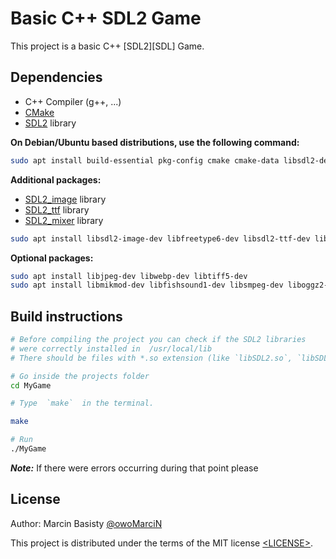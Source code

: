 # Basic C++ SDL2 Game

This project is a basic C++ [SDL2][SDL] Game.

## Dependencies

- C++ Compiler (g++, ...)
- [CMake](https://cmake.org/)
- [SDL2](https://www.libsdl.org/) library

**On Debian/Ubuntu based distributions, use the following command:**

```sh
sudo apt install build-essential pkg-config cmake cmake-data libsdl2-dev
```

**Additional packages:**

- [SDL2_image](https://github.com/libsdl-org/SDL_image) library
- [SDL2_ttf](https://github.com/libsdl-org/SDL_ttf) library
- [SDL2_mixer](https://github.com/libsdl-org/SDL_mixer) library

```sh
sudo apt install libsdl2-image-dev libfreetype6-dev libsdl2-ttf-dev libsdl2-mixer-dev
```

**Optional packages:**

```sh
sudo apt install libjpeg-dev libwebp-dev libtiff5-dev
sudo apt install libmikmod-dev libfishsound1-dev libsmpeg-dev liboggz2-dev libflac-dev libfluidsynth-dev
```

## Build instructions

```sh
# Before compiling the project you can check if the SDL2 libraries
# were correctly installed in  /usr/local/lib
# There should be files with *.so extension (like `libSDL2.so`, `libSDL2_image.so`, ...)

# Go inside the projects folder
cd MyGame

# Type  `make`  in the terminal. 

make

# Run
./MyGame
```

***Note:*** If there were errors occurring during that point please

## License

Author: Marcin Basisty [@owoMarciN](https://gitlab.com/owoMarciN)

This project is distributed under the terms of the MIT license
[&lt;LICENSE&gt;](LICENSE).
